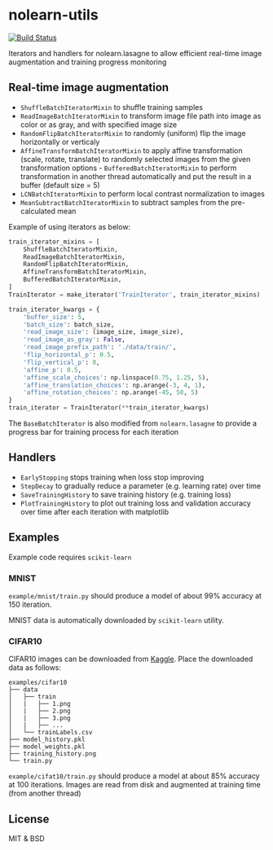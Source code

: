 # nolearn-utils

[![Build Status](https://travis-ci.org/felixlaumon/nolearn_utils.svg?branch=master)](https://travis-ci.org/felixlaumon/nolearn_utils)

Iterators and handlers for nolearn.lasagne to allow efficient real-time image augmentation and training progress monitoring

## Real-time image augmentation

- `ShuffleBatchIteratorMixin` to shuffle training samples
- `ReadImageBatchIteratorMixin` to transform image file path into image as color or as gray, and with specified image size
- `RandomFlipBatchIteratorMixin` to randomly (uniform) flip the image horizontally or verticaly
- `AffineTransformBatchIteratorMixin` to apply affine transformation (scale, rotate, translate) to randomly selected images from the given transformation options - `BufferedBatchIteratorMixin` to perform transformation in another thread automatically and put the result in a buffer (default size = 5)
- `LCNBatchIteratorMixin` to perform local contrast normalization to images
- `MeanSubtractBatchIteratorMixin` to subtract samples from the pre-calculated mean

Example of using iterators as below:

````py
train_iterator_mixins = [
    ShuffleBatchIteratorMixin,
    ReadImageBatchIteratorMixin,
    RandomFlipBatchIteratorMixin,
    AffineTransformBatchIteratorMixin,
    BufferedBatchIteratorMixin,
]
TrainIterator = make_iterator('TrainIterator', train_iterator_mixins)

train_iterator_kwargs = {
    'buffer_size': 5,
    'batch_size': batch_size,
    'read_image_size': (image_size, image_size),
    'read_image_as_gray': False,
    'read_image_prefix_path': './data/train/',
    'flip_horizontal_p': 0.5,
    'flip_vertical_p': 0,
    'affine_p': 0.5,
    'affine_scale_choices': np.linspace(0.75, 1.25, 5),
    'affine_translation_choices': np.arange(-3, 4, 1),
    'affine_rotation_choices': np.arange(-45, 50, 5)
}
train_iterator = TrainIterator(**train_iterator_kwargs)
````

The `BaseBatchIterator` is also modified from `nolearn.lasagne` to provide a progress bar for training process for each iteration

## Handlers

- `EarlyStopping` stops training when loss stop improving
- `StepDecay` to gradually reduce a parameter (e.g. learning rate) over time
- `SaveTrainingHistory` to save training history (e.g. training loss)
- `PlotTrainingHistory` to plot out training loss and validation accuracy
  over time after each iteration with matplotlib

## Examples

Example code requires `scikit-learn`

### MNIST

`example/mnist/train.py` should produce a model of about 99% accuracy at 150 iteration.

MNIST data is automatically downloaded by `scikit-learn` utility.

### CIFAR10

CIFAR10 images can be downloaded from [Kaggle](https://www.kaggle.com/c/cifar-10/data). Place the downloaded data as follows:

````
examples/cifar10
├── data
│   ├── train
│   |   ├── 1.png
│   |   ├── 2.png
│   |   ├── 3.png
│   |   ├── ...
│   └── trainLabels.csv
├── model_history.pkl
├── model_weights.pkl
├── training_history.png
└── train.py
````

`example/cifat10/train.py` should produce a model at about 85% accuracy at 100 iterations. Images are read from disk and augmented at training time (from another thread)

## License

MIT & BSD
